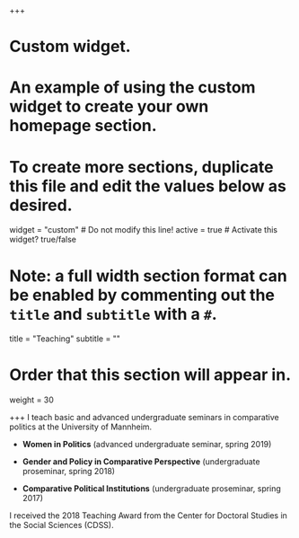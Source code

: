 +++
# Custom widget.
# An example of using the custom widget to create your own homepage section.
# To create more sections, duplicate this file and edit the values below as desired.
widget = "custom"  # Do not modify this line!
active = true  # Activate this widget? true/false

# Note: a full width section format can be enabled by commenting out the `title` and `subtitle` with a `#`.
title = "Teaching"
subtitle = ""

# Order that this section will appear in.
weight = 30

+++
I teach basic and advanced undergraduate seminars in comparative politics at the University of Mannheim. 

* **Women in Politics** (advanced undergraduate seminar, spring 2019)

* **Gender and Policy in Comparative Perspective** (undergraduate proseminar, spring 2018)

* **Comparative Political Institutions** (undergraduate proseminar, spring 2017)

I received the 2018 Teaching Award from the Center for Doctoral Studies in the Social Sciences (CDSS).
